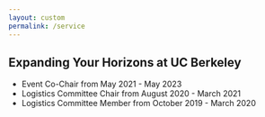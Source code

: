 ```yaml
---
layout: custom
permalink: /service
---
```



## Expanding Your Horizons at UC Berkeley
- Event Co-Chair from May 2021 - May 2023
- Logistics Committee Chair from August 2020 - March 2021
- Logistics Committee Member from October 2019 - March 2020
